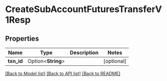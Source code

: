 # CreateSubAccountFuturesTransferV1Resp

## Properties

Name | Type | Description | Notes
------------ | ------------- | ------------- | -------------
**txn_id** | Option<**String**> |  | [optional]

[[Back to Model list]](../README.md#documentation-for-models) [[Back to API list]](../README.md#documentation-for-api-endpoints) [[Back to README]](../README.md)


